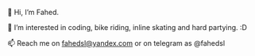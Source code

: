 👋	Hi, I’m Fahed.

👀	I’m interested in coding, bike riding, inline skating and hard partying. :D
	
📫	Reach me on fahedsl@yandex.com or on telegram as @fahedsl
